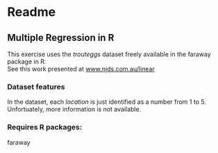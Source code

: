 # Readme
## Multiple Regression in R

This exercise uses the <i>trouteggs</i> dataset freely available in the faraway package in R. <br />
See this work presented at www.njds.com.au/linear

### Dataset features
In the dataset, each <i>location</i> is just identified as a number from 1 to 5. <br />
Unfortuately, more information is not available. <br />
  
### Requires R packages:
faraway <br />
